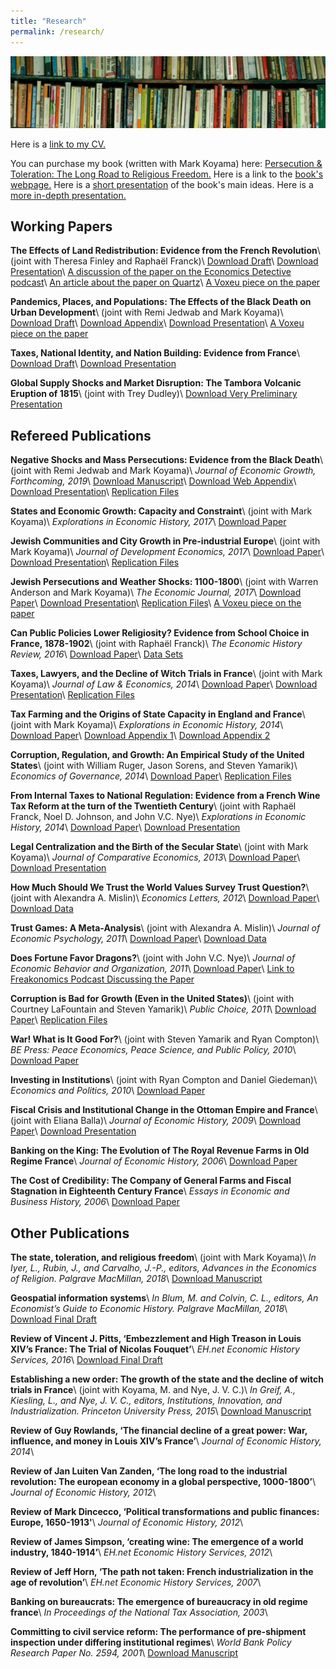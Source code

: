 ```yaml
---
title: "Research"
permalink: /research/
---
```


![books](/assets/images/books.jpg)

Here is a [link to my CV.](https://github.com/noeldjohnson/Current_CV/raw/master/Johnson%20CV_Current.pdf)

You can purchase my book (written with Mark Koyama) here: [Persecution & Toleration: The Long Road to Religious Freedom.](https://www.amazon.com/gp/product/1108441165/ref=dbs_a_def_rwt_bibl_vppi_i0) Here is a link to the [book's webpage.](https://persecutionandtoleration.com/) Here is a [short presentation](https://www.dropbox.com/s/eguyx1z3x9ykd0i/PPE.pdf?dl=0) of the book's main ideas. Here is a [more in-depth presentation.](https://www.dropbox.com/s/br6433n8pb3imly/Paris%20Lectures.pdf?dl=0)

## Working Papers

**The Effects of Land Redistribution: Evidence from the French Revolution**\\
(joint with Theresa Finley and Raphaël Franck)\\
[Download Draft](https://www.dropbox.com/s/hfo62xyn55b4bu3/Draft34_JLE_Rev.pdf?dl=0)\\
[Download Presentation](https://www.dropbox.com/s/cdlg28b0dbixlb8/Paris1%20Confiscations%20Presentation.pdf?dl=0)\\
[A discussion of the paper on the Economics Detective podcast](https://economicsdetective.com/2017/07/french-revolution-property-rights-coase-theorem-noel-johnson/)\\
[An article about the paper on Quartz](https://qz.com/1031013/two-centuries-later-researchers-say-the-french-revolution-was-an-act-of-radical-privatization/)\\
[A Voxeu piece on the paper](https://voxeu.org/article/economic-consequences-revolutions)

**Pandemics, Places, and Populations:  The Effects of the Black Death on Urban Development**\\
(joint with Remi Jedwab and Mark Koyama)\\
[Download Draft](https://www.dropbox.com/s/ja0zbsiu0f9eyt4/JJK_Draft_02092019.pdf?dl=0)\\
[Download Appendix](https://www.dropbox.com/s/w6b2w4pmsi5odda/JJK_WebAppx_02092019.pdf?dl=0)\\
[Download Presentation](https://www.dropbox.com/s/wf5yrsagpzq2ghs/BD_Bocconi.pdf?dl=0)\\
[A Voxeu piece on the paper](https://voxeu.org/article/how-black-death-changed-europes-cities)


**Taxes, National Identity, and Nation Building:  Evidence from France**\\
[Download Draft](https://www.dropbox.com/s/vtdek1ym584dww7/CTR_AbuDhabi_March_2019.pdf?dl=0)\\
[Download Presentation](https://www.dropbox.com/s/vkd3wlwoirgiv5i/CTR_Presentation_NYUAbuDhabi.pdf?dl=0)

**Global Supply Shocks and Market Disruption: The Tambora Volcanic Eruption of 1815**\\
(joint with Trey Dudley)\\
[Download Very Preliminary Presentation](https://www.dropbox.com/s/z7hoaun4mud5zs3/Tambora%20Class%20Presentation.pdf?dl=0)

## Refereed Publications

**Negative Shocks and Mass Persecutions: Evidence from the Black Death**\\
(joint with Remi Jedwab and Mark Koyama)\\
*Journal of Economic Growth, Forthcoming, 2019*\\
[Download Manuscript](https://www.dropbox.com/s/jhquij62js66p55/2019_NegativeShocksAndMassPersecuti.pdf?dl=0)\\
[Download Web Appendix](https://www.dropbox.com/s/5qqeu94hyc08xk3/JJK2018_Web_Appx_JEG_Final.pdf?dl=0)\\
[Download Presentation](https://www.dropbox.com/s/epn8z3bmw8m2glh/EHA_2018_Presentation.pdf?dl=0)\\
[Replication Files](https://github.com/noeldjohnson/JOEG_2019_Replication.git)

**States and Economic Growth: Capacity and Constraint**\\
(joint with Mark Koyama)\\
*Explorations in Economic History, 2017*\\
[Download Paper](https://www.dropbox.com/s/ae33e0z9fp4godx/2017%20State%20Capacity%20Survey%20EEH.pdf?dl=0)

**Jewish Communities and City Growth in Pre-industrial Europe**\\
(joint with Mark Koyama)\\
*Journal of Development Economics, 2017*\\
[Download Paper](https://www.dropbox.com/s/st0rjv6t2gt7m53/2017%20Jews%20City%20Growth%20JDE.pdf?dl=0)\\
[Download Presentation](https://www.dropbox.com/s/jva0lrhyp4ig1h5/EHA%20Presentation.pdf?dl=0)\\
[Replication Files](https://github.com/noeldjohnson/JDE_2017_Replication.git)

**Jewish Persecutions and Weather Shocks: 1100-1800**\\
(joint with Warren Anderson and Mark Koyama)\\
*The Economic Journal, 2017*\\
[Download Paper](https://www.dropbox.com/s/5pqbm5ajy1nit2a/2017%20Jewish%20Persecution%20Weather%20EJ.pdf?dl=0)\\
[Download Presentation](https://www.dropbox.com/s/nbgjyb0mg00zuya/Pers%20Presentation%20UMD%209-15.pdf?dl=0)\\
[Replication Files](https://github.com/noeldjohnson/EJ_2017_Replication.git)\\
[A Voxeu piece on the paper](https://voxeu.org/article/persecuting-protective-state-jewish-expulsions-and-weather-shocks-1100-1800)

**Can Public Policies Lower Religiosity? Evidence from School Choice in France, 1878-1902**\\
(joint with Raphaël Franck)\\
*The Economic History Review, 2016*\\
[Download Paper](https://www.dropbox.com/s/qsyzci2c27lxc2f/2016%20Public%20Policies%20Religiosity%20EHR.pdf?dl=0)\\
[Data Sets](https://github.com/noeldjohnson/EHR_2016_Data_Sets.git)

**Taxes, Lawyers, and the Decline of Witch Trials in France**\\
(joint with Mark Koyama)\\
*Journal of Law & Economics, 2014*\\
[Download Paper](https://www.dropbox.com/s/7a7fvrgh3nn2lqc/2014%20Witches_JLE.pdf?dl=0)\\
[Download Presentation](https://www.dropbox.com/s/a9xlsqdnng5ncv8/witchpresentation3.pdf?dl=0)\\
[Replication Files](https://github.com/noeldjohnson/JLE_2014_Replication.git)

**Tax Farming and the Origins of State Capacity in England and France**\\
(joint with Mark Koyama)\\
*Explorations in Economic History, 2014*\\
[Download Paper](https://www.dropbox.com/s/c36i42t589hwm9t/2013TaxFarmingEEH.pdf?dl=0)\\
[Download Appendix 1](https://www.dropbox.com/s/vfryaac9lc87r3g/2013%20Tax%20Farming%20Appendix%201.pdf?dl=0)\\
[Download Appendix 2](https://www.dropbox.com/s/izfbvimd8yo2phj/2013%20Tax%20Farming%20Appendix%202.pdf?dl=0)

**Corruption, Regulation, and Growth:  An Empirical  Study of the United States**\\
(joint with William Ruger, Jason Sorens, and Steven Yamarik)\\
*Economics of Governance, 2014*\\
[Download Paper](https://www.dropbox.com/s/qyqit5rzcglj1fv/2013%20Corruption%26Regulation%20EOGO.pdf?dl=0)\\
[Replication Files](https://github.com/noeldjohnson/EoG_2014_Replication.git)

**From Internal Taxes to National Regulation:  Evidence from a French Wine Tax Reform at the turn of the Twentieth Century**\\
(joint with Raphaël Franck, Noel D. Johnson, and John V.C. Nye)\\
*Explorations in Economic History, 2014*\\
[Download Paper](https://www.dropbox.com/s/v0v1qfcmz2n1oz3/2013%20Internal%20Taxes%20EEH.pdf?dl=0)\\
[Download Presentation](https://www.dropbox.com/s/uay9cfmq8cq7n7b/Octrois_ISNIE_Presentation.pdf?dl=0)

**Legal Centralization and the Birth of the Secular State**\\
(joint with Mark Koyama)\\
*Journal of Comparative Economics, 2013*\\
[Download Paper](https://www.dropbox.com/s/4kbwb8qftihtfcs/2013%20Legal%20Centralization%20JCE.pdf?dl=0)\\
[Download Presentation](https://www.dropbox.com/s/paee4zhkuz14noe/Heresy%20Presentation%209-25-12.pdf?dl=0)

**How Much Should We Trust the World Values Survey Trust Question?**\\
(joint with Alexandra A. Mislin)\\
*Economics Letters, 2012*\\
[Download Paper](https://www.dropbox.com/s/en2jixzp0xxhmtq/2012%20WVS%20Trust%20Econ%20Letters.pdf?dl=0)\\
[Download Data](https://github.com/noeldjohnson/EL_2012_Replication.git)

**Trust Games: A Meta-Analysis**\\
(joint with Alexandra A. Mislin)\\
*Journal of Economic Psychology, 2011*\\
[Download Paper](https://www.dropbox.com/s/1umlbuz3ket8chg/2011%20Trust%20MetaAnalysis%20JEconPsych.pdf?dl=0)\\
[Download Data](https://github.com/noeldjohnson/JoEP_2011_Replication.git)

**Does Fortune Favor Dragons?**\\
(joint with John V.C. Nye)\\
*Journal of Economic Behavior and Organization, 2011*\\
[Download Paper](https://www.dropbox.com/s/ypiz9zt5mxg81r0/2011%20Fortune%20Favor%20Dragons%20JEBO.pdf?dl=0)\\
[Link to Freakonomics Podcast Discussing the Paper](http://freakonomics.com/podcast/dragon-child/)

**Corruption is Bad for Growth (Even in the United States)**\\
(joint with Courtney LaFountain and Steven Yamarik)\\
*Public Choice, 2011*\\
[Download Paper](https://www.dropbox.com/s/vspbliutt5ik870/2011%20Corruption%20Growth%20PubChoice.pdf?dl=0)\\
[Replication Files](https://github.com/noeldjohnson/PC_2011_Replication.git)

**War! What is It Good For?**\\
(joint with Steven Yamarik and Ryan Compton)\\
*BE Press: Peace Economics, Peace Science, and Public Policy, 2010*\\
[Download Paper](https://www.dropbox.com/s/h05ji693maolr0i/2010%20War%20What%20Good%20For%20PEPSPP.pdf?dl=0)

**Investing in Institutions**\\
(joint with Ryan Compton and Daniel Giedeman)\\
*Economics and Politics, 2010*\\
[Download Paper](https://www.dropbox.com/s/i8r7ctmi915go6u/2010%20Invest%20Institutions%20EconPolitics.pdf?dl=0)

**Fiscal Crisis and Institutional Change in the Ottoman Empire and France**\\
(joint with Eliana Balla)\\
*Journal of Economic History, 2009*\\
[Download Paper](https://www.dropbox.com/s/567mgpjgz4k4w3j/2009%20Fiscal%20Crisis%20JEH.pdf?dl=0)\\
[Download Presentation](https://www.dropbox.com/s/72x87c8u1n8zhku/Johnson_Ottoman_Present-1.pdf?dl=0)

**Banking on the King: The Evolution of The Royal Revenue Farms in Old Regime France**\\
*Journal of Economic History, 2006*\\
[Download Paper](https://www.dropbox.com/s/7n6doh79fqf8ti8/2006%20Banking%20on%20King%20JEH.pdf?dl=0)

**The Cost of Credibility: The Company of General Farms and Fiscal Stagnation in Eighteenth Century France**\\
*Essays in Economic and Business History, 2006*\\
[Download Paper](https://www.dropbox.com/s/5ctih9ethue9d6q/2006%20Cost%20of%20Credibility%20EBHS.pdf?dl=0)

## Other Publications

**The state, toleration, and religious freedom**\\
(joint with Mark Koyama)\\
*In Iyer, L., Rubin, J., and Carvalho, J.-P., editors, Advances in the Economics of
Religion. Palgrave MacMillan, 2018*\\
[Download Manuscript](https://www.dropbox.com/s/cmm7biqvgbprg4z/StateTolerationFreedom.pdf?dl=0)

**Geospatial information systems**\\
*In Blum, M. and Colvin, C. L., editors, An Economist’s Guide to Economic History. Palgrave MacMillan, 2018*\\
[Download Final Draft](https://www.dropbox.com/s/z0is1s0nyuozhy3/Johnson%20GIS%20and%20Econ%20History_draft2.pdf?dl=0)

**Review of Vincent J. Pitts, ‘Embezzlement and High Treason in Louis XIV’s France: The Trial of Nicolas Fouquet’**\\
*EH.net Economic History Services, 2016*\\
[Download Final Draft](https://www.dropbox.com/s/3xe55ukj2s84zbl/Pitts%20Review.pdf?dl=0)

**Establishing a new order: The growth of the state and the decline of witch trials in France**\\
(joint with Koyama, M. and Nye, J. V. C.)\\
*In Greif, A., Kiesling, L., and Nye, J. V. C., editors, Institutions, Innovation, and Industrialization. Princeton University Press, 2015*\\
[Download Manuscript](https://www.dropbox.com/s/lfi3psaf6kyw3ey/EstablishingNewOrder.pdf?dl=0)

**Review of Guy Rowlands, ‘The financial decline of a great power: War, influence, and money in Louis XIV’s France’**\\
*Journal of Economic History, 2014*\\

**Review of Jan Luiten Van Zanden, ‘The long road to the industrial revolution: The european economy in a global perspective, 1000-1800’**\\
*Journal of Economic History, 2012*\\

**Review of Mark Dincecco, ‘Political transformations and public finances: Europe, 1650-1913'**\\
*Journal of Economic History, 2012*\\

**Review of James Simpson, ‘creating wine: The emergence of a world industry, 1840-1914’**\\
*EH.net Economic History Services, 2012*\\

**Review of Jeff Horn, ‘The path not taken: French industrialization in the age of revolution’**\\
*EH.net Economic History Services, 2007*\\

**Banking on bureaucrats: The emergence of bureaucracy in old regime france**\\
*In Proceedings of the National Tax Association, 2003*\\

**Committing to civil service reform: The performance of pre-shipment inspection under differing institutional regimes**\\
*World Bank Policy Research Paper No. 2594, 2001*\\
[Download Manuscript](https://www.dropbox.com/s/ojzi35gooj3tvfy/CommittingReform.pdf?dl=0)
